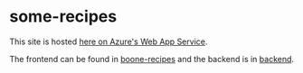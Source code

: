 # some-recipes

This site is hosted [here on Azure's Web App Service](https://some-recipes.azurewebsites.net/recipes).

The frontend can be found in [boone-recipes](./boone-recipies) and the backend is in [backend](./backend).
